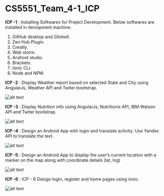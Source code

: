 # CS5551_Team_4-1_ICP

**ICP -1** : Installing Softwares for Project Development. Below softwares are installed in devlopment machine.

1. GitHub desktop and Gitshell.
2. Zen Hub Plugin.
3. Creatly.
4. Web storm.
5. Android studio.
6. Brackets.
7. Ionic CLI.
8. Node and NPM.

**ICP -2** : Display Weather report based on selected State and City using AngularJs, Weather API and Twiter bootstrap.

![alt text](https://github.com/chkrish9/CS5551_Team_4-1_ICP/blob/master/ICP-2/documentation/screen-7.PNG "Angular Weather Report")

**ICP -3** : Display Nutrition info using AngularJs, Nutritionix API, IBM Watson API and Twiter bootstrap.

![alt text](https://github.com/chkrish9/CS5551_Team_4-1_ICP/blob/master/ICP-3/documentation/screen-2.PNG "Angular Nutrition Report")

**ICP -4** : Design an Android App with login and translate activity. Use Yandex API to translate the text.

![alt text](https://github.com/chkrish9/CS5551_Team_4-1_ICP/blob/master/ICP-4/documentation/screenshots/Screen-2.png "UMKC Translate app")

**ICP -5** : Design an Android App to display the user’s current location with a marker on the map along with coordinate details (lat, lng)

![alt text](https://github.com/chkrish9/CS5551_Team_4-1_ICP/blob/master/ICP-5/documentation/screen_3.png "UMKC Location Finder")

**ICP -6** : ICP - 6 Design login, register and home pages using ionic.

![alt text](https://github.com/chkrish9/CS5551_Team_4-1_ICP/blob/master/ICP-6/documentation/1.Login.jpeg "Ionic Login page")
